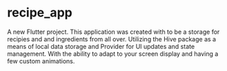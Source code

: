 # recipe_app

A new Flutter project.
This application was created with to be a storage for recipies and and ingredients from all over. 
Utilizing the Hive package as a means of local data storage and Provider for UI updates and state management.
With the ability to adapt to your screen display and having a few custom animations.
